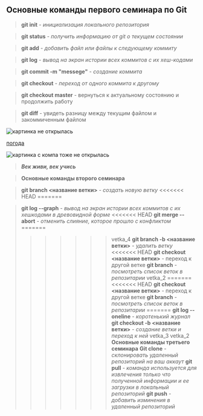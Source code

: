 ## Основные команды первого семинара по Git

>**git init** - *инициализация локального репозитория*

>**git status** - *получить информацию от git о текущем состоянии*

>**git add** - *добавить файл или файлы к следующему коммиту*

>**git log** - *вывод на экран истории всех коммитов с их хеш-кодами*

>**git commit -m "messege"** - *создание коммита*

>**git checkout** - *переход от одного коммита к другому*

>**git checkout master** - вернуться к актуальному состоянию и продолжить работу

>**git diff** - увидеть разницу между текущим файлом и закоммиченным файлом

![картинка не открылась](https://gas-kvas.com/uploads/posts/2023-02/1675495554_gas-kvas-com-p-luchshie-kartinki-dlya-fonovogo-risunka-ra-4.jpg)

[погода](https://www.gismeteo.ru/weather-zheleznogorsk-5006/month/)

![картинка с компа тоже не открылась](gora-moran.jpg)

>***Век живи, век учись***

>**Основные команды второго семинара**

>**git branch <название ветки>** - *создать новую ветку*
<<<<<<< HEAD
=======

>**git log --graph** - *вывод на экран истории всех коммитов с их хешкодами в древовидной форме*
<<<<<<< HEAD
>**git merge --abort** - *отменить слияние, которое прошло с конфликтом*
=======
>>>>>>> vetka_4
>**git branch -b <название ветки>** - *удалить ветку*
<<<<<<< HEAD
>**git checkout <название ветки>** - переход к другой ветке
>**git branch** - *посмотреть список веток в репозитарии*
>>>>>>> vetka_2
=======
<<<<<<< HEAD
>**git checkout <название ветки>** - переход к другой ветке
>**git branch** - *посмотреть список веток в репозитарии*
=======
>**git log --oneline** - *коротенький журнал*
>**git checkout -b <название ветки>** - *создание ветки и переход к ней*
>>>>>>> vetka_3
>>>>>>> vetka_2
**Основные команды третьего семинара**
**Git clone** - *склонировать удаленный репозиторий на ваш аккаут*
**git pull** - *команда используется для извлечения только что полученной информации и ее загрузки в локальный репозиторий*
**git push** - *добавить изминения в удаленный репозиторий*